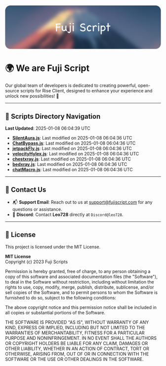 ![Banner](.github/b.webp)

# 🌍 **We are Fuji Script**

Our global team of developers is dedicated to creating powerful, open-source scripts for Rise Client, designed to enhance your experience and unlock new possibilities! 🌟

---
<!-- SCRIPTS_NAVIGATION_START -->
## 📂 **Scripts Directory Navigation**

**Last Updated**: 2025-01-08 06:04:39 UTC

- **[SilentAura.js](scripts/SilentAura.js)**: Last modified on 2025-01-08 06:04:36 UTC
- **[ChatBypass.js](scripts/ChatBypass.js)**: Last modified on 2025-01-08 06:04:36 UTC
- **[jetpackFly.js](scripts/jetpackFly.js)**: Last modified on 2025-01-08 06:04:36 UTC
- **[velocityHylex.js](scripts/velocityHylex.js)**: Last modified on 2025-01-08 06:04:36 UTC
- **[chestxray.js](scripts/chestxray.js)**: Last modified on 2025-01-08 06:04:36 UTC
- **[bedxray.js](scripts/bedxray.js)**: Last modified on 2025-01-08 06:04:36 UTC
- **[chatMacro.js](scripts/chatMacro.js)**: Last modified on 2025-01-08 06:04:36 UTC

<!-- SCRIPTS_NAVIGATION_END -->

---

## 💬 **Contact Us**  
- 📬 **Support Email**: Reach out to us at [support@fujiscript.com](mailto:support@fujiscript.com) for any questions or assistance.  
- 💬 **Discord**: Contact **Leo728** directly at `Discord@leo728`.

---

## 📜 **License**

This project is licensed under the MIT License.  

**MIT License**  
Copyright (c) 2023 Fuji Scripts  

Permission is hereby granted, free of charge, to any person obtaining a copy of this software and associated documentation files (the "Software"), to deal in the Software without restriction, including without limitation the rights to use, copy, modify, merge, publish, distribute, sublicense, and/or sell copies of the Software, and to permit persons to whom the Software is furnished to do so, subject to the following conditions:  

The above copyright notice and this permission notice shall be included in all copies or substantial portions of the Software.  

THE SOFTWARE IS PROVIDED "AS IS", WITHOUT WARRANTY OF ANY KIND, EXPRESS OR IMPLIED, INCLUDING BUT NOT LIMITED TO THE WARRANTIES OF MERCHANTABILITY, FITNESS FOR A PARTICULAR PURPOSE AND NONINFRINGEMENT. IN NO EVENT SHALL THE AUTHORS OR COPYRIGHT HOLDERS BE LIABLE FOR ANY CLAIM, DAMAGES OR OTHER LIABILITY, WHETHER IN AN ACTION OF CONTRACT, TORT OR OTHERWISE, ARISING FROM, OUT OF OR IN CONNECTION WITH THE SOFTWARE OR THE USE OR OTHER DEALINGS IN THE SOFTWARE.  
